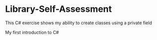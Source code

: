 # Library-Self-Assessment
This C# exercise shows my ability to create classes using a private field

My first introduction to C#
